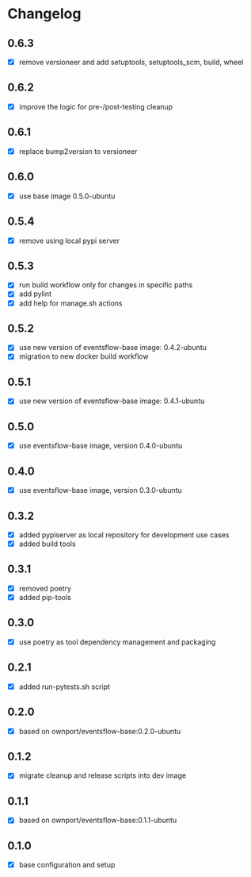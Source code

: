 # Changelog

## 0.6.3

- [x] remove versioneer and add setuptools, setuptools_scm, build, wheel 

## 0.6.2

- [x] improve the logic for pre-/post-testing cleanup

## 0.6.1

- [x] replace bump2version to versioneer

## 0.6.0

- [x] use base image 0.5.0-ubuntu

## 0.5.4

- [x] remove using local pypi server

## 0.5.3

- [x] run build workflow only for changes in specific paths
- [x] add pylint
- [x] add help for manage.sh actions

## 0.5.2

- [x] use new version of eventsflow-base image: 0.4.2-ubuntu
- [x] migration to new docker build workflow

## 0.5.1

- [x] use new version of eventsflow-base image: 0.4.1-ubuntu

## 0.5.0

- [x] use eventsflow-base image, version 0.4.0-ubuntu

## 0.4.0

- [x] use eventsflow-base image, version 0.3.0-ubuntu

## 0.3.2

- [x] added pypiserver as local repository for development use cases
- [x] added build tools

## 0.3.1

- [x] removed poetry
- [x] added pip-tools

## 0.3.0

- [x] use poetry as tool dependency management and packaging

## 0.2.1

- [x] added run-pytests.sh script

## 0.2.0

- [x] based on ownport/eventsflow-base:0.2.0-ubuntu 

## 0.1.2

- [x] migrate cleanup and release scripts into dev image

## 0.1.1

- [x] based on ownport/eventsflow-base:0.1.1-ubuntu

## 0.1.0

- [x] base configuration and setup

